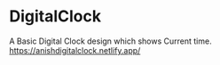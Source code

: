 # DigitalClock
A Basic Digital Clock design which shows Current time. https://anishdigitalclock.netlify.app/
